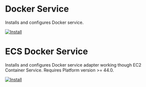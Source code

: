 # Docker Service

Installs and configures Docker service.

[![Install](https://raw.github.com/qubell-bazaar/component-skeleton/master/img/install.png)](http://localhost:9000/applications/upload?metadataUrl=https://raw.githubusercontent.com/crazzysun/docker/master/meta.yml)


# ECS Docker Service

Installs and configures Docker service adapter working though EC2 Container Service. 
Requires Platform version >= 44.0.

[![Install](https://raw.github.com/qubell-bazaar/component-skeleton/master/img/install.png)](https://express.qubell.com/applications/upload?metadataUrl=https://raw.github.com/qubell-bazaar/docker/master/meta-ecs.yml)
